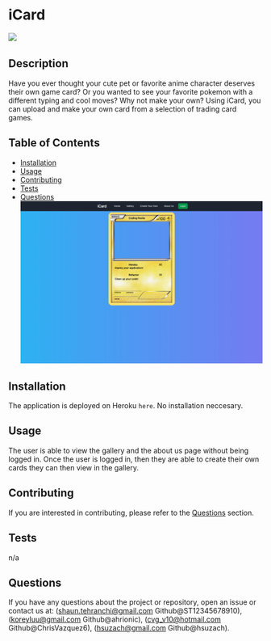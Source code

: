 # iCard
<img src="https://img.shields.io/badge/License-MIT-blue.svg">

## Description
 Have you ever thought your cute pet or favorite anime character deserves their own game card? Or you wanted to see your favorite pokemon with a different typing and cool moves? Why not make your own? Using iCard, you can upload and make your own card from a selection of trading card games.
## Table of Contents
- [Installation](#installation)
- [Usage](#usage)
- [Contributing](#contributing)
- [Tests](#tests)
- [Questions](#questions)
 ![icard](icardreadmepic.png)
## Installation
The application is deployed on Heroku <code>here</code>. No installation neccesary.
## Usage
 The user is able to view the gallery and the about us page without being logged in. Once the user is logged in, then they are able to create their own cards they can then view in the gallery.
## Contributing
 If you are interested in contributing, please refer to the [Questions](#questions) section.
## Tests
 n/a
## Questions
If you have any questions about the project or repository, open an issue or contact us at: (shaun.tehranchi@gmail.com Github@ST12345678910), (koreyluu@gmail.com Github@ahrionic), (cvg_v10@hotmail.com Github@ChrisVazquez6), (hsuzach@gmail.com Github@hsuzach).
